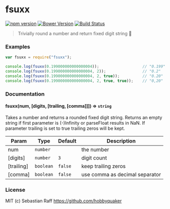 # fsuxx

[![npm version](https://badge.fury.io/js/fsuxx.svg)](https://badge.fury.io/js/fsuxx) 
[![Bower Version](https://badge.fury.io/bo/fsuxx.svg)](http://badge.fury.io/bo/fsuxx)
[![Build Status](https://travis-ci.org/hobbyquaker/fsuxx.svg?branch=master)](https://travis-ci.org/hobbyquaker/fsuxx)

> Trivially round a number and return fixed digit string :whale:

### Examples

```javascript
var fsuxx = require("fsuxx");

console.log(fsuxx(0.199000000000000004));                   // "0.199"
console.log(fsuxx(0.199000000000000004, 2));                // "0.2"
console.log(fsuxx(0.199000000000000004, 2, true));          // "0.20"
console.log(fsuxx(0.199000000000000004, 2, true, true));    // "0,20"
```


### Documentation

#### fsuxx(num, [digits, [trailing, [comma]]]) ⇒ <code>string</code>
Takes a number and returns a rounded fixed digit string. Returns an empty string if first parameter is (-)Infinity or 
parseFloat results in NaN. If parameter trailing is set to true trailing zeros will be kept.

| Param | Type | Default | Description |
| --- | --- | --- | --- |
| num | <code>number</code> |  | the number |
| [digits] | <code>number</code> | <code>3</code> | digit count |
| [trailing] | <code>boolean</code> | <code>false</code> | keep trailing zeros |
| [comma] | <code>boolean</code> | <code>false</code> | use comma as decimal separator |


### License

MIT (c) Sebastian Raff https://github.com/hobbyquaker